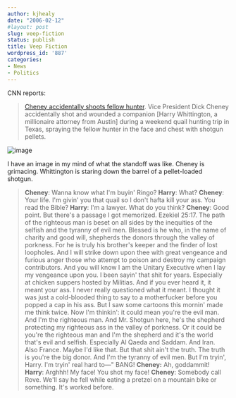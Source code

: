 ```yaml
---
author: kjhealy
date: "2006-02-12"
#layout: post
slug: veep-fiction
status: publish
title: Veep Fiction
wordpress_id: '887'
categories:
- News
- Politics
---
```


CNN reports:

> [Cheney accidentally shoots fellow hunter](:http://www.cnn.com/2006/POLITICS/02/12/cheney.ap/index.html). Vice President Dick Cheney accidentally shot and wounded a companion [Harry Whittington, a millionaire attorney from Austin] during a weekend quail hunting trip in Texas, spraying the fellow hunter in the face and chest with shotgun pellets.

![image](http://www.kieranhealy.org/files/misc/pf.jpg)

I have an image in my mind of what the standoff was like. Cheney is grimacing. Whittington is staring down the barrel of a pellet-loaded shotgun.

> **Cheney**: Wanna know what I'm buyin' Ringo?
>  **Harry**: What?
>  **Cheney**: Your life. I'm givin' you that quail so I don't hafta kill your ass. You read the Bible?
>  **Harry**: I'm a lawyer. What do you think?
>  **Cheney**: Good point. But there's a passage I got memorized. Ezekiel 25:17. The path of the righteous man is beset on all sides by the inequities of the selfish and the tyranny of evil men. Blessed is he who, in the name of charity and good will, shepherds the donors through the valley of porkness. For he is truly his brother's keeper and the finder of lost loopholes. And I will strike down upon thee with great vengeance and furious anger those who attempt to poison and destroy my campaign contributors. And you will know I am the Unitary Executive when I lay my vengeance upon you. I been sayin' that shit for years. Especially at chicken suppers hosted by Militias. And if you ever heard it, it meant your ass. I never really questioned what it meant. I thought it was just a cold-blooded thing to say to a motherfucker before you popped a cap in his ass. But I saw some cartoons this mornin' made me think twice. Now I'm thinkin': it could mean you're the evil man. And I'm the righteous man. And Mr. Shotgun here, he's the shepherd protecting my righteous ass in the valley of porkness. Or it could be you're the righteous man and I'm the shepherd and it's the world that's evil and selfish. Especially Al Qaeda and Saddam. And Iran. Also France. Maybe I'd like that. But that shit ain't the truth. The truth is you're the big donor. And I'm the tyranny of evil men. But I'm tryin', Harry. I'm tryin' real hard to—"
>  BANG!
>  **Cheney:** Ah, goddammit!
>  **Harry**: Arghhh! My face! You shot my face!
>  **Cheney**: Somebody call Rove. We'll say he fell while eating a pretzel on a mountain bike or something. It's worked before.
